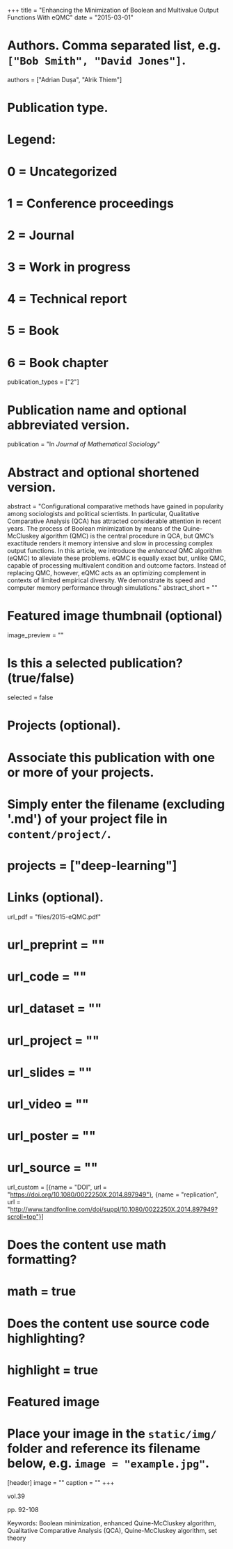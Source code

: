 +++
title = "Enhancing the Minimization of Boolean and Multivalue Output Functions With eQMC"
date = "2015-03-01"

# Authors. Comma separated list, e.g. `["Bob Smith", "David Jones"]`.
authors = ["Adrian Dușa", "Alrik Thiem"]

# Publication type.
# Legend:
# 0 = Uncategorized
# 1 = Conference proceedings
# 2 = Journal
# 3 = Work in progress
# 4 = Technical report
# 5 = Book
# 6 = Book chapter
publication_types = ["2"]

# Publication name and optional abbreviated version.
publication = "In *Journal of Mathematical Sociology*"

# Abstract and optional shortened version.
abstract = "Configurational comparative methods have gained in popularity among sociologists and political scientists. In particular, Qualitative Comparative Analysis (QCA) has attracted considerable attention in recent years. The process of Boolean minimization by means of the Quine-McCluskey algorithm (QMC) is the central procedure in QCA, but QMC’s exactitude renders it memory intensive and slow in processing complex output functions. In this article, we introduce the *enhanced* QMC algorithm (eQMC) to alleviate these problems. eQMC is equally exact but, unlike QMC, capable of processing multivalent condition and outcome factors. Instead of replacing QMC, however, eQMC acts as an optimizing complement in contexts of limited empirical diversity. We demonstrate its speed and computer memory performance through simulations."
abstract_short = ""

# Featured image thumbnail (optional)
image_preview = ""

# Is this a selected publication? (true/false)
selected = false

# Projects (optional).
#   Associate this publication with one or more of your projects.
#   Simply enter the filename (excluding '.md') of your project file in `content/project/`.
# projects = ["deep-learning"]

# Links (optional).
url_pdf = "files/2015-eQMC.pdf"
# url_preprint = ""
# url_code = ""
# url_dataset = ""
# url_project = ""
# url_slides = ""
# url_video = ""
# url_poster = ""
# url_source = ""

url_custom = [{name = "DOI", url = "https://doi.org/10.1080/0022250X.2014.897949"}, {name = "replication", url = "http://www.tandfonline.com/doi/suppl/10.1080/0022250X.2014.897949?scroll=top"}]


# Does the content use math formatting?
# math = true

# Does the content use source code highlighting?
# highlight = true

# Featured image
# Place your image in the `static/img/` folder and reference its filename below, e.g. `image = "example.jpg"`.
[header]
image = ""
caption = ""
+++

vol.39

pp. 92-108

Keywords: Boolean minimization, enhanced Quine-McCluskey algorithm, Qualitative Comparative Analysis (QCA), Quine-McCluskey algorithm, set theory

